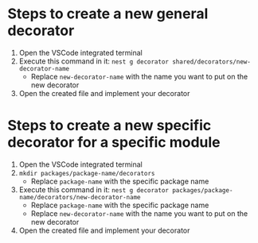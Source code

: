 # Steps to create a new general decorator

1. Open the VSCode integrated terminal
2. Execute this command in it: `nest g decorator shared/decorators/new-decorator-name`
   - Replace `new-decorator-name` with the name you want to put on the new decorator
3. Open the created file and implement your decorator

# Steps to create a new specific decorator for a specific module

1. Open the VSCode integrated terminal
2. `mkdir packages/package-name/decorators`
   - Replace `package-name` with the specific package name
3. Execute this command in it: `nest g decorator packages/package-name/decorators/new-decorator-name`
   - Replace `package-name` with the specific package name
   - Replace `new-decorator-name` with the name you want to put on the new decorator
4. Open the created file and implement your decorator
